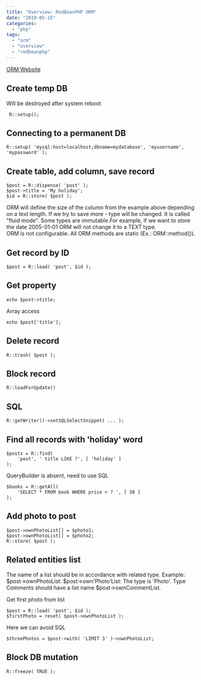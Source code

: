 ```yaml
---
title: "Overview: RedBeanPHP ORM"
date: "2019-05-15"
categories:
  - "php"
tags:
  - "orm"
  - "overview"
  - "redbeanphp"
---
```


[ORM Website](https://redbeanphp.com/index.php?p=/quick_tour)

## Create temp DB

Will be destroyed after system reboot
```
 R::setup();
```

## Connecting to a permanent DB
```
R::setup( 'mysql:host=localhost;dbname=mydatabase', 'myusername', 'mypassword' );
```

## Create table, add column, save record
```
$post = R::dispense( 'post' );
$post->title = 'My holiday';
$id = R::store( $post );
```


ORM will define the size of the column from the example above depending on a text length. If we try to save more - type will be changed. It is called "fluid mode". Some types are immutable.For example, if we want to store the date 2005-01-01 ORM will not change it to a TEXT type.   
ORM is not configurable. All ORM methods are static (Ex.: ORM::method()).

## Get record by ID
```
$post = R::load( 'post', $id );
```

## Get property
```
echo $post->title;
```

Array access 
```
echo $post['title'];
```

## Delete record
```
R::trash( $post );
```

## Block record
```
R::loadForUpdate()
```

## SQL
```
R::getWriter()->setSQLSelectSnippet( ... );
```

## Find all records with 'holiday' word
```
$posts = R::find(
    'post', ' title LIKE ?', [ 'holiday' ] 
);
```

QueryBuilder is absent, need to use SQL

```
$books = R::getAll(
    'SELECT * FROM book WHERE price < ? ', [ 50 ] 
);
```

## Add photo to post
```
$post->ownPhotoList[] = $photo1;
$post->ownPhotoList[] = $photo2;
R::store( $post );
```

## Related entities list

The name of a list should be in accordance with related type. Example: $post->ownPhotoList: $post->own'Photo'List: The type is 'Photo'. Type Comments should have a list name $post->ownCommentList.  

Get first photo from list
```
$post = R::load( 'post', $id );
$firstPhoto = reset( $post->ownPhotoList );
```

Here we can avoid SQL
```
$threePhotos = $post->with( 'LIMIT 3' )->ownPhotoList;
```

## Block DB mutation
```
R::freeze( TRUE );
```








